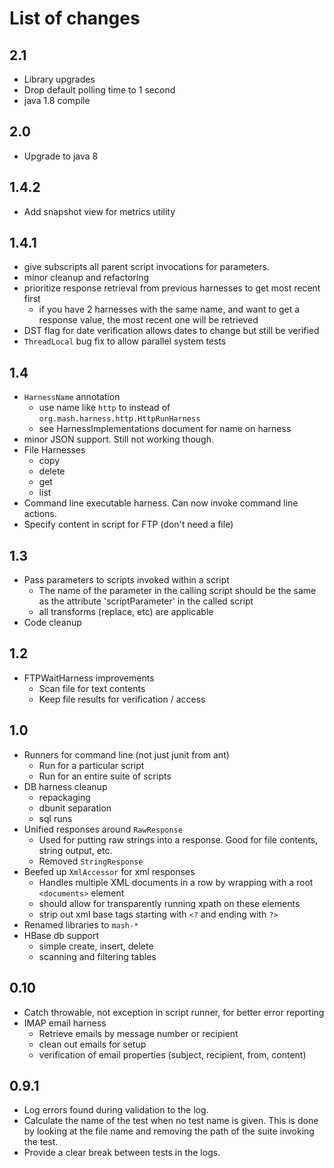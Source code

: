 # List of changes #

## 2.1 ## 
  * Library upgrades 
  * Drop default polling time to 1 second
  * java 1.8 compile

## 2.0 ##
  * Upgrade to java 8

## 1.4.2 ##
  * Add snapshot view for metrics utility

## 1.4.1 ##
  * give subscripts all parent script invocations for parameters.
  * minor cleanup and refactoring
  * prioritize response retrieval from previous harnesses to get most recent first
    * if you have 2 harnesses with the same name, and want to get a response value, the most recent one will be retrieved
  * DST flag for date verification allows dates to change but still be verified
  * `ThreadLocal` bug fix to allow parallel system tests

## 1.4 ##
  * `HarnessName` annotation
    * use name like `http` to instead of `org.mash.harness.http.HttpRunHarness`
    * see HarnessImplementations document for name on harness
  * minor JSON support.  Still not working though.
  * File Harnesses
    * copy
    * delete
    * get
    * list
  * Command line executable harness.  Can now invoke command line actions.
  * Specify content in script for FTP (don't need a file)

## 1.3 ##
  * Pass parameters to scripts invoked within a script
    * The name of the parameter in the calling script should be the same as the attribute 'scriptParameter' in the called script
    * all transforms (replace, etc) are applicable
  * Code cleanup

## 1.2 ##
  * FTPWaitHarness improvements
    * Scan file for text contents
    * Keep file results for verification / access

## 1.0 ##
  * Runners for command line (not just junit from ant)
    * Run for a particular script
    * Run for an entire suite of scripts
  * DB harness cleanup
    * repackaging
    * dbunit separation
    * sql runs
  * Unified responses around `RawResponse`
    * Used for putting raw strings into a response.  Good for file contents, string output, etc.
    * Removed `StringResponse`
  * Beefed up `XmlAccessor` for xml responses
    * Handles multiple XML documents in a row by wrapping with a root `<documents>` element
    * should allow for transparently running xpath on these elements
    * strip out xml base tags starting with `<?` and ending with `?>`
  * Renamed libraries to `mash-*`
  * HBase db support
    * simple create, insert, delete
    * scanning and filtering tables


## 0.10 ##
  * Catch throwable, not exception in script runner, for better error reporting
  * IMAP email harness
    * Retrieve emails by message number or recipient
    * clean out emails for setup
    * verification of email properties (subject, recipient, from, content)


## 0.9.1 ##
  * Log errors found during validation to the log.
  * Calculate the name of the test when no test name is given.  This is done by looking at the file name and removing the path of the suite invoking the test.
  * Provide a clear break between tests in the logs.

